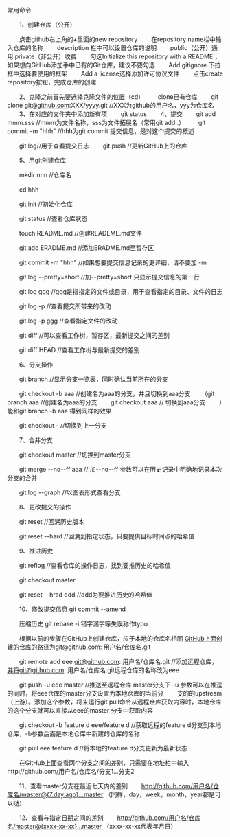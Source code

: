 常用命令

　　1、创建仓库（公开）

　　点击github右上角的+里面的new repository 
　　在repository name栏中输入仓库的名称
　　description 栏中可以设置仓库的说明
　　public（公开）通用 private（非公开）收费
　　勾选Initialize this repository with a README ，如果想向GitHub添加手中已有的Git仓库，建议不要勾选
　　Add.gitignore 下拉框中选择要使用的框架
　　Add a license选择添加许可协议文件
　　点击create repository按钮，完成仓库的创建

　　2、克隆之前首先要选择克隆文件的位置（cd）
　　clone已有仓库
　　git clone git@github.com:XXX/yyyy.git //XXX为github的用户名，yyy为仓库名
　　3、在对应的文件夹中添加新有项
　　git status
　　4、提交
　　git add mmm.sss //mmm为文件名称，sss为文件拓展名（常用git add .）
　　git commit -m "hhh" //hhh为git commit 提交信息，是对这个提交的概述

　　git log//用于查看提交日志
　　git push //更新GitHub上的仓库

　　5、用git创建仓库

　　mkdir nnn //仓库名

　　cd hhh

　　git init //初始化仓库

　　git status //查看仓库状态

　　touch README.md //创建READEME.md文件

　　git add ERADME.md //添加ERADME.md至暂存区

　　git commit -m "hhh" //如果想要提交信息记录的更详细，请不要加 -m

　　git log --pretty=short //加--pretty=short 只显示提交信息的第一行

　　git log ggg //ggg是指指定的文件或目录，用于查看指定的目录、文件的日志

　　git log -p //查看提交所带来的改动

　　git log -p ggg //查看指定文件的改动

　　git diff //可以查看工作树，暂存区，最新提交之间的差别

　　git diff HEAD //查看工作树与最新提交的差别

　　6、分支操作

　　git branch //显示分支一览表，同时确认当前所在的分支

　　git checkout -b aaa //创建名为aaa的分支，并且切换到aaa分支
　　（git branch aaa //创建名为aaa的分支
　　git checkout aaa // 切换到aaa分支
　　）能和git branch -b aaa 得到同样的效果

　　git checkout - //切换到上一分支

　　7、合并分支

　　git checkout master //切换到master分支

　　git merge --no--ff aaa // 加--no--ff 参数可以在历史记录中明确地记录本次分支的合并

　　git log --graph //以图表形式查看分支

　　8、更改提交的操作

　　git reset //回溯历史版本

　　git reset --hard //回溯到指定状态，只要提供目标时间点的哈希值

　　9、推进历史

　　git reflog //查看仓库的操作日志，找到要推历史的哈希值

　　git checkout master

　　git reset --hrad ddd //ddd为要推进历史的哈希值

　　10、修改提交信息 git commit --amend

　　压缩历史 git rebase -i 错字漏字等失误称作typo

　　根据以前的步骤在GitHub上创建仓库，应于本地的仓库名相同 GitHub上面创建的仓库的路径为git@github.com: 用户名/仓库名.git

　　git remote add eee git@github.com: 用户名/仓库名.git //添加远程仓库，并将git@github.com: 用户名/仓库名.git远程仓库的名称改为eee

　　git push -u eee master //推送至远程仓库 master分支下 -u 参数可以在推送的同时，将eee仓库的master分支设置为本地仓库的当前分
　　支的的upstream（上游）。添加这个参数，将来运行git pull命令从远程仓库获取内容时，本地仓库的这个分支就可以直接从eee的master
分支中获取内容

　　git checkout -b feature d eee/feature d //获取远程的feature d分支到本地仓库，-b参数后面是本地仓库中新建的仓库的名称

　　git pull eee feature d //将本地的feature d分支更新为最新状态

　　在GitHub上面查看两个分支之间的差别，只需要在地址栏中输入http://github.com/用户名/仓库名/分支1...分支2

　　11、查看master分支在最近七天内的差别
　　http://github.com/用户名/仓库名/master@{7.day.ago}...master （同样，day，week，month，year都是可以哒）

　　12、查看与指定日期之间的差别
　　http://github.com/用户名/仓库名/master@{xxxx-xx-xx}...master （xxxx-xx-xx代表年月日）